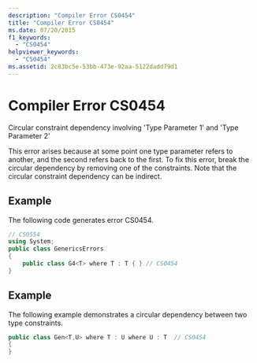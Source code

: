 ```yaml
---
description: "Compiler Error CS0454"
title: "Compiler Error CS0454"
ms.date: 07/20/2015
f1_keywords: 
  - "CS0454"
helpviewer_keywords: 
  - "CS0454"
ms.assetid: 2c83bc5e-53bb-473e-92aa-5122dadd79d1
---
```

# Compiler Error CS0454

Circular constraint dependency involving 'Type Parameter 1' and 'Type Parameter 2'  
  
 This error arises because at some point one type parameter refers to another, and the second refers back to the first. To fix this error, break the circular dependency by removing one of the constraints. Note that the circular constraint dependency can be indirect.  
  
## Example  

 The following code generates error CS0454.  
  
```csharp  
// CS0554  
using System;  
public class GenericsErrors
{  
    public class G4<T> where T : T { } // CS0454  
}  
```  
  
## Example  

 The following example demonstrates a circular dependency between two type constraints.  
  
```csharp  
public class Gen<T,U> where T : U where U : T  // CS0454  
{  
}  
```
